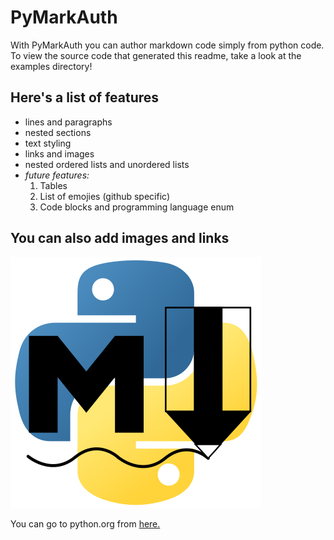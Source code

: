 

# PyMarkAuth



With PyMarkAuth you can author markdown code simply from python code. To view the source code that generated this readme, take a look at the examples directory!


## Here's a list of features
- lines and paragraphs
- nested sections
- text styling
- links and images
- nested ordered lists and unordered lists
- _future features:_
    1. Tables
    1. List of emojies (github specific)
    1. Code blocks and programming language enum

## You can also add images and links

![](logo/logo.svg)

You can go to python.org from 
[here.](https://python.org)

